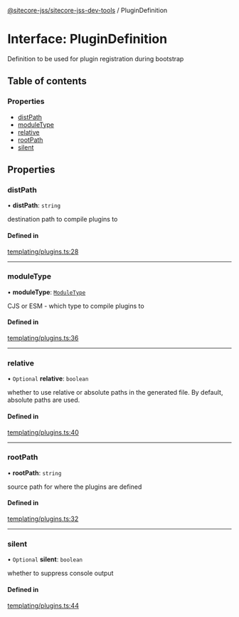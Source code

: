 [@sitecore-jss/sitecore-jss-dev-tools](../README.md) / PluginDefinition

# Interface: PluginDefinition

Definition to be used for plugin registration during bootstrap

## Table of contents

### Properties

- [distPath](PluginDefinition.md#distpath)
- [moduleType](PluginDefinition.md#moduletype)
- [relative](PluginDefinition.md#relative)
- [rootPath](PluginDefinition.md#rootpath)
- [silent](PluginDefinition.md#silent)

## Properties

### distPath

• **distPath**: `string`

destination path to compile plugins to

#### Defined in

[templating/plugins.ts:28](https://github.com/Sitecore/jss/blob/7b37f0baa/packages/sitecore-jss-dev-tools/src/templating/plugins.ts#L28)

___

### moduleType

• **moduleType**: [`ModuleType`](../enums/ModuleType.md)

CJS or ESM - which type to compile plugins to

#### Defined in

[templating/plugins.ts:36](https://github.com/Sitecore/jss/blob/7b37f0baa/packages/sitecore-jss-dev-tools/src/templating/plugins.ts#L36)

___

### relative

• `Optional` **relative**: `boolean`

whether to use relative or absolute paths in the generated file. By default, absolute paths are used.

#### Defined in

[templating/plugins.ts:40](https://github.com/Sitecore/jss/blob/7b37f0baa/packages/sitecore-jss-dev-tools/src/templating/plugins.ts#L40)

___

### rootPath

• **rootPath**: `string`

source path for where the plugins are defined

#### Defined in

[templating/plugins.ts:32](https://github.com/Sitecore/jss/blob/7b37f0baa/packages/sitecore-jss-dev-tools/src/templating/plugins.ts#L32)

___

### silent

• `Optional` **silent**: `boolean`

whether to suppress console output

#### Defined in

[templating/plugins.ts:44](https://github.com/Sitecore/jss/blob/7b37f0baa/packages/sitecore-jss-dev-tools/src/templating/plugins.ts#L44)
